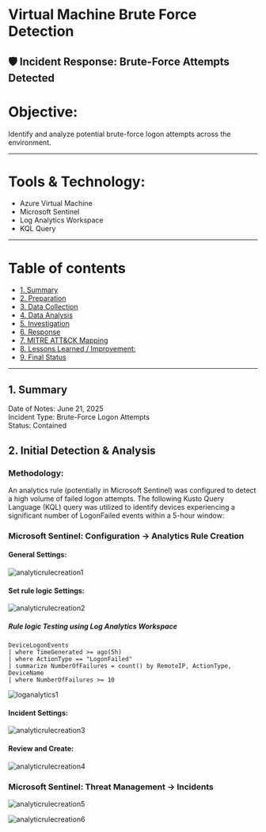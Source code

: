 

# Virtual Machine Brute Force Detection 
## 🛡️ Incident Response: Brute-Force Attempts Detected

# Objective:
Identify and analyze potential brute-force logon attempts across the environment.

---
# Tools & Technology:
- Azure Virtual Machine
- Microsoft Sentinel
- Log Analytics Workspace
- KQL Query

---
# Table of contents

- [1. Summary](#1-summary)
- [2. Preparation](#2-preparation)
- [3. Data Collection](#3-data-collection)
- [4. Data Analysis](#4-data-analysis)
- [5. Investigation](#5-investigation)
- [6. Response](#6-response)
- [7. MITRE ATT&CK Mapping](#7-mitre-attck-mapping)
- [8. Lessons Learned / Improvement:](#8-lessons-learned--improvement)
- [9. Final Status](#9-final-status)
  
---



## 1. Summary
Date of Notes: June 21, 2025 <br />
Incident Type: Brute-Force Logon Attempts <br />
Status: Contained <br />


## 2. Initial Detection & Analysis
### Methodology:
An analytics rule (potentially in Microsoft Sentinel) was configured to detect a high volume of failed logon attempts. The following Kusto Query Language (KQL) query was utilized to identify devices experiencing a significant number of LogonFailed events within a 5-hour window:



### Microsoft Sentinel: Configuration → Analytics Rule Creation
#### General Settings:
![analyticrulecreation1](https://github.com/user-attachments/assets/6c5e6703-b27d-474c-ad29-b778f9670970)

#### Set rule logic Settings:
![analyticrulecreation2](https://github.com/user-attachments/assets/d5f943cc-c7f0-4264-92bb-993c3b4f903d)

##### Rule logic Testing using Log Analytics Workspace

```kql
DeviceLogonEvents
| where TimeGenerated >= ago(5h)
| where ActionType == "LogonFailed"
| summarize NumberOfFailures = count() by RemoteIP, ActionType, DeviceName
| where NumberOfFailures >= 10

```
![loganalytics1](https://github.com/user-attachments/assets/0bebfefd-9528-4265-adc0-0e091d19dbc6)

#### Incident Settings:

![analyticrulecreation3](https://github.com/user-attachments/assets/01a56ba6-c909-423b-9778-ce9994960127)


#### Review and Create: 
![analyticrulecreation4](https://github.com/user-attachments/assets/282d098e-0d13-44c4-9072-fc3fcbb969ef)



### Microsoft Sentinel: Threat Management → Incidents


![analyticrulecreation5](https://github.com/user-attachments/assets/ebabf39d-2aef-44cb-865f-a4dcaefaab79)


![analyticrulecreation6](https://github.com/user-attachments/assets/ae021b2e-0c12-4117-a39b-960baa895c98)



